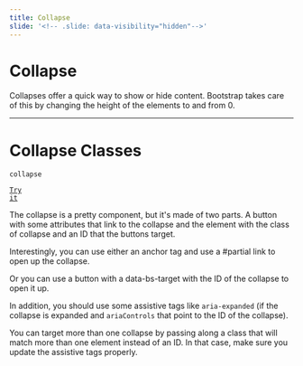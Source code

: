 ```yaml
---
title: Collapse
slide: '<!-- .slide: data-visibility="hidden"-->'
---
```


<!-- .slide: data-state="layout-title" class="bg-dark"-->

# Collapse

> >

Collapses offer a quick way to show or hide content. Bootstrap takes care of this by changing the height of the elements to and from 0.

---

# Collapse Classes

`collapse`

<a href="https://codepen.io/planetoftheweb/pen/bGgmMRQ?editors=1000" target="_blank"><code class="code-royal">Try it</code></a>

> >

The collapse is a pretty component, but it's made of two parts. A button with some attributes that link to the collapse and the element with the class of collapse and an ID that the buttons target.

Interestingly, you can use either an anchor tag and use a #partial link to open up the collapse.

Or you can use a button with a data-bs-target with the ID of the collapse to open it up.

In addition, you should use some assistive tags like `aria-expanded` (if the collapse is expanded and `ariaControls` that point to the ID of the collapse).

You can target more than one collapse by passing along a class that will match more than one element instead of an ID. In that case, make sure you update the assistive tags properly.
